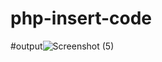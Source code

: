 # php-insert-code

#output![Screenshot (5)](https://user-images.githubusercontent.com/121170302/209135751-86bddc9f-a66f-452c-9210-455fb4b61238.png)
